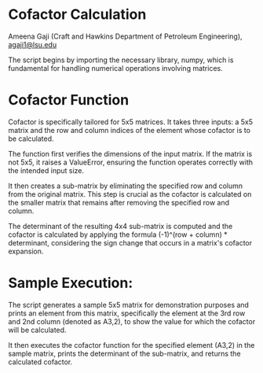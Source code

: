 # Cofactor Calculation
Ameena Gaji (Craft and Hawkins Department of Petroleum Engineering), agaji1@lsu.edu

The script begins by importing the necessary library, numpy, which is fundamental for handling numerical operations involving matrices.

# Cofactor Function

Cofactor is specifically tailored for 5x5 matrices. It takes three inputs: a 5x5 matrix and the row and column indices of the element whose cofactor is to be calculated.

The function first verifies the dimensions of the input matrix. If the matrix is not 5x5, it raises a ValueError, ensuring the function operates correctly with the intended input size.

It then creates a sub-matrix by eliminating the specified row and column from the original matrix. This step is crucial as the cofactor is calculated on the smaller matrix that remains after removing the specified row and column.

The determinant of the resulting 4x4 sub-matrix is computed and the cofactor is calculated by applying the formula (-1)^(row + column) * determinant, considering the sign change that occurs in a matrix's cofactor expansion.

# Sample Execution:

The script generates a sample 5x5 matrix for demonstration purposes and prints an element from this matrix, specifically the element at the 3rd row and 2nd column (denoted as A3,2), to show the value for which the cofactor will be calculated.

It then executes the cofactor function for the specified element (A3,2) in the sample matrix, prints the determinant of the sub-matrix, and returns the calculated cofactor.


